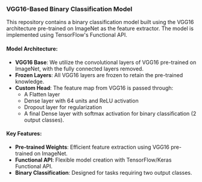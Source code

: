 ### VGG16-Based Binary Classification Model

This repository contains a binary classification model built using the VGG16 architecture pre-trained on ImageNet as the feature extractor. The model is implemented using TensorFlow's Functional API.

#### Model Architecture:
- **VGG16 Base**: We utilize the convolutional layers of VGG16 pre-trained on ImageNet, with the fully connected layers removed.
- **Frozen Layers**: All VGG16 layers are frozen to retain the pre-trained knowledge.
- **Custom Head**: The feature map from VGG16 is passed through:
  - A Flatten layer
  - Dense layer with 64 units and ReLU activation
  - Dropout layer for regularization
  - A final Dense layer with softmax activation for binary classification (2 output classes).

#### Key Features:
- **Pre-trained Weights**: Efficient feature extraction using VGG16 pre-trained on ImageNet.
- **Functional API**: Flexible model creation with TensorFlow/Keras Functional API.
- **Binary Classification**: Designed for tasks requiring two output classes.

